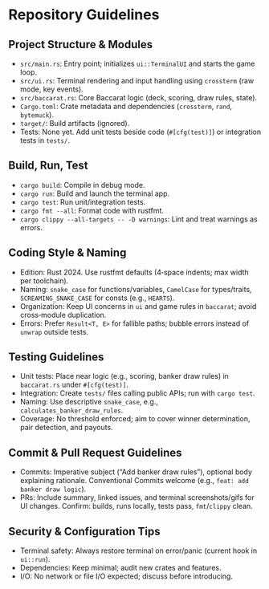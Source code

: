 # Repository Guidelines

## Project Structure & Modules
- `src/main.rs`: Entry point; initializes `ui::TerminalUI` and starts the game loop.
- `src/ui.rs`: Terminal rendering and input handling using `crossterm` (raw mode, key events).
- `src/baccarat.rs`: Core Baccarat logic (deck, scoring, draw rules, state).
- `Cargo.toml`: Crate metadata and dependencies (`crossterm`, `rand`, `bytemuck`).
- `target/`: Build artifacts (ignored).
- Tests: None yet. Add unit tests beside code (`#[cfg(test)]`) or integration tests in `tests/`.

## Build, Run, Test
- `cargo build`: Compile in debug mode.
- `cargo run`: Build and launch the terminal app.
- `cargo test`: Run unit/integration tests.
- `cargo fmt --all`: Format code with rustfmt.
- `cargo clippy --all-targets -- -D warnings`: Lint and treat warnings as errors.

## Coding Style & Naming
- Edition: Rust 2024. Use rustfmt defaults (4‑space indents; max width per toolchain).
- Naming: `snake_case` for functions/variables, `CamelCase` for types/traits, `SCREAMING_SNAKE_CASE` for consts (e.g., `HEARTS`).
- Organization: Keep UI concerns in `ui` and game rules in `baccarat`; avoid cross‑module duplication.
- Errors: Prefer `Result<T, E>` for fallible paths; bubble errors instead of `unwrap` outside tests.

## Testing Guidelines
- Unit tests: Place near logic (e.g., scoring, banker draw rules) in `baccarat.rs` under `#[cfg(test)]`.
- Integration: Create `tests/` files calling public APIs; run with `cargo test`.
- Naming: Use descriptive `snake_case`, e.g., `calculates_banker_draw_rules`.
- Coverage: No threshold enforced; aim to cover winner determination, pair detection, and payouts.

## Commit & Pull Request Guidelines
- Commits: Imperative subject (“Add banker draw rules”), optional body explaining rationale. Conventional Commits welcome (e.g., `feat: add banker draw logic`).
- PRs: Include summary, linked issues, and terminal screenshots/gifs for UI changes. Confirm: builds, runs locally, tests pass, `fmt`/`clippy` clean.

## Security & Configuration Tips
- Terminal safety: Always restore terminal on error/panic (current hook in `ui::run`).
- Dependencies: Keep minimal; audit new crates and features.
- I/O: No network or file I/O expected; discuss before introducing.

